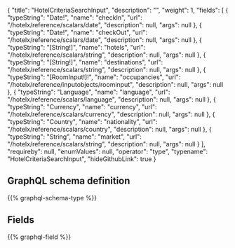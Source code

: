{
  "title": "HotelCriteriaSearchInput",
  "description": "",
  "weight": 1,
  "fields": [
    {
      "typeString": "Date!",
      "name": "checkIn",
      "url": "/hotelx/reference/scalars/date",
      "description": null,
      "args": null
    },
    {
      "typeString": "Date!",
      "name": "checkOut",
      "url": "/hotelx/reference/scalars/date",
      "description": null,
      "args": null
    },
    {
      "typeString": "[String!]",
      "name": "hotels",
      "url": "/hotelx/reference/scalars/string",
      "description": null,
      "args": null
    },
    {
      "typeString": "[String!]",
      "name": "destinations",
      "url": "/hotelx/reference/scalars/string",
      "description": null,
      "args": null
    },
    {
      "typeString": "[RoomInput!]!",
      "name": "occupancies",
      "url": "/hotelx/reference/inputobjects/roominput",
      "description": null,
      "args": null
    },
    {
      "typeString": "Language",
      "name": "language",
      "url": "/hotelx/reference/scalars/language",
      "description": null,
      "args": null
    },
    {
      "typeString": "Currency",
      "name": "currency",
      "url": "/hotelx/reference/scalars/currency",
      "description": null,
      "args": null
    },
    {
      "typeString": "Country",
      "name": "nationality",
      "url": "/hotelx/reference/scalars/country",
      "description": null,
      "args": null
    },
    {
      "typeString": "String",
      "name": "market",
      "url": "/hotelx/reference/scalars/string",
      "description": null,
      "args": null
    }
  ],
  "requireby": null,
  "enumValues": null,
  "operator": "type",
  "typename": "HotelCriteriaSearchInput",
  "hideGithubLink": true
}
## GraphQL schema definition

{{% graphql-schema-type %}}

## Fields

{{% graphql-field %}}
